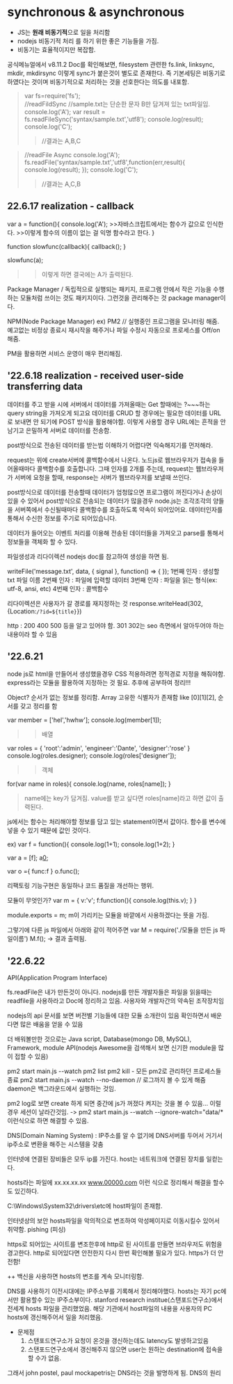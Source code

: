 # synchronous & asynchronous

- JS는 <strong>원래 비동기적</strong>으로 일을 처리함<br/>
- nodejs 비동기적 처리 를 하기 위한 좋은 기능들을 가짐.<br/>
- 비동기는 효율적이지만 복잡함. 


공식메뉴얼에서 v8.11.2 Doc를 확인해보면,
filesystem 관련한 fs.link, linksync, mkdir, mkdirsync 이렇게 sync가 붙은것이 별도로 존재한다. 즉 기본세팅은 비동기로 하였다는 것이며 비동기적으로 처리하는 것을 선호한다는 의도를 내포함.


>var fs=require('fs');  
//readFildSync
//sample.txt는 단순한 문자 B만 담겨져 있는 txt파일임.
>console.log('A');
>var result = fs.readFileSync('syntax/sample.txt','utf8');
console.log(result);
console.log('C');
>>//결과는 A,B,C


>//readFile Async
console.log('A');
fs.readFile('syntax/sample.txt','utf8',function(err,result){
    console.log(result);
});
console.log('C');
>>//결과는 A,C,B

## 22.6.17 realization - callback 

var a = function(){
    console.log('A'); 
    >>자바스크립트에서는 함수가 값으로 인식한다.
    >>이렇게 함수의 이름이 없는 걸 익명 함수라고 한다.
}

function slowfunc(callback){
    callback();
}

slowfunc(a);

>>이렇게 하면 결국에는 A가 출력된다.


Package Manager / 
독립적으로 실행되는 패키지, 프로그램 안에서 작은 기능을 수행하는 모듈처럼 쓰이는 것도 패키지이다. 
그런것을 관리해주는 것 package manager이다.

NPM(Node Package Manager)
ex) PM2 // 실행중인 프로그램을 모니터링 해줌. 예고없는 비정상 종료시 재시작을 해주거나 파일 수정시 자동으로 프로세스를 Off/on 해줌. 

PM을 활용하면 서비스 운영이 매우 편리해짐.

## '22.6.18 realization - received user-side transferring data

데이터를 주고 받을 시에 
서버에서 데이터를 가져올때는 Get 할때에는 ?~~~하는 query string을 가져오게 되고요
데이터를 CRUD 할 경우에는 필요한 데이터를 URL로 보내면 안 되기에 POST 방식을 활용해야함.
이렇게 사용할 경우 URL에는 흔적을 안 남기고 은밀하게 서버로 데이터를 전송함.


post방식으로 전송된 데이터를 받는법
이해하기 어렵다면 익숙해지기를 먼저해라. 

request는 위에 create서버에 콜백함수에서 나온다.
노드js로 웹브라우저가 접속을 들어올때마다 콜백함수를 호출합니다. 그때 인자를 2개를 주는데,
request는 웹브라우저가 서버에 요청을 할때, response는 서버가 웹브라우저를 보낼때 쓰인다. 

post방식으로 데이터를 전송할때 데이터가 엄청많으면 프로그램이 꺼진다거나 손상이 있을 수 있어서 post방식으로 전송되는 데이터가 많을경우 node.js는 조각조각의 양들을 서버쪽에서 수신될때마다 콜백함수를 호출하도록 약속이 되어있어요. 
데이터인자를 통해서 수신한 정보를 주기로 되어있습니다.

데이터가 들어오는 이벤트 처리를 이용해 전송된 데이터들을 가져오고 parse를 통해서 정보들을 객체화 할 수 있다.

파일생성과 리다이렉션
nodejs doc를 참고하여 생성을 하면 됨.

writeFile('message.txt', data, { signal }, 
function() => {
});
1번째 인자 : 생성할 txt 파일 이름
2번째 인자 : 파일에 입력할 데이터
3번째 인자 : 파일을 읽는 형식(ex: utf-8, ansi, etc) 
4번째 인자 : 콜백함수

리다이렉션은 사용자가 갈 경로를 재지정하는 것
 response.writeHead(302,{Location:`/?id=${title}`})

 http : 200 400 500 등을 알고 있어야 함.
 301 302는 seo 측면에서 알아두어야 하는 내용이라 할 수 있음 

 ## '22.6.21
 node js로 html을 만들어서 생성했을경우 CSS 적용하려면 정적경로 지정을 해줘야함.  express라는 모듈을 활용하여 지정하는 것 필요.
 추후에 공부하여 정리!!!

 Object? 순서가 없는 정보를 정리함. 
 Array 고유한 식별자가 존재함 like [0][1][2], 순서를 갖고 정리를 함

var member = ['hel','hwhw'];
console.log(member[1]);
>> 배열

var roles = {
    'root':'admin',
    'engineer':'Dante',
    'designer':'rose'
    }
console.log(roles.designer);
console.log(roles['designer']);

>> 객체

for(var name in roles){
    console.log(name, roles[name]);
}
> name에는 key가 담겨짐.
> value를 받고 싶다면 roles[name]라고 하면 값이 출력된다.

js에서는 함수는 처리해야할 정보를 담고 있는 statement이면서 값이다.
함수를 변수에 넣을 수 있기 때문에 값인 것이다.

ex)
var f = function(){
    console.log(1+1);
    console.log(1+2);
}

var a = [f];
a[0]();

var o ={
    func:f
}
o.func();

리팩토링
기능구현은 동일하나 코드 품질을 개선하는 행위.

모듈이 무엇인가?
var m  = {
    v:'v';
    f:function(){
        console.log(this.v);
    }
}

module.exports = m; 
m이 가리키는 모듈을 바깥에서 사용하겠다는 뜻을 가짐.

그렇기에 다른 js 파일에서 아래와 같이 적어주면
var M = require('./모듈을 만든 js 파일이름')
M.f();
-> 결과 출력됨.

## '22.6.22
API(Application Program Interface)

fs.readFile은 내가 만든것이 아니다. nodejs를 만든 개발자들은 파일을 읽을때는 readfile을 사용하라고 Doc에 정리하고 있음.
사용자와 개발자간의 약속된 조작장치임

nodejs의 api 문서를 보면 버전별 기능들에 대한 모듈 소개란이 있음
확인하면서 배운다면 많은 배움을 얻을 수 있음

더 배워볼만한 것으로는
Java script, Database(mongo DB, MySQL), Framework, module API(nodejs Awesome을 검색해서 보면 신기한 module을 많이 접할 수 있음)

pm2 start main.js --watch
pm2 list
pm2 kill - 모든 pm2로 관리하던 프로세스들 종료
pm2 start main.js --watch --no-daemon // 로그까지 볼 수 있게 해줌
daemon은 백그라운드에서 실행하는 것임.

pm2 log로 보면 create 하게 되면 중간에 js가 꺼졌다 켜지는 것을 볼 수 있음...
이럴경우 세션이 날라간것임. 
-> pm2 start main.js --watch --ignore-watch="data/* 이런식으로 하면 해결할 수 있음.

DNS(Domain Naming System) : IP주소를 알 수 없기에 DNS서버를 두어서 거기서 ip주소로 변환을 해주는 시스템을 갖춤

인터넷에 연결된 장비들은 모두 ip를 가진다. 
host는 네트워크에 연결된 장치를 일컫는다.

hosts라는 파일에 xx.xx.xx.xx www.00000.com 이런 식으로 정리해서 해결을 할수도 있긴하다.

C:\Windows\System32\drivers\etc에 host파일이 존재함.

인터넷상의 보안
hosts파일을 악의적으로 변조하여 악성페이지로 이동시킬수 있어서 취약함.
pishing (피싱)

https로 되어있는 사이트를 변조한후에 http로 된 사이트를 만들면 브라우저도 위험을 경고한다. http로 되어있다면 안전한지 다시 한번 확인해볼 필요가 있다. https가 더 안전함!

++ 백신을 사용하면 hosts의 변조를 계속 모니터링함.

DNS를 사용하기 이전시대에는 IP주소부를 기록해서 정리해야했다.
hosts는 자기 pc에서만 활용할수 있는 IP주소부이다. 
stanford research institue(스탠포드연구소)에서 전세계 hosts 파일을 관리했었음.
해당 기관에서 host파일의 내용을 사용자의 PC hosts에 갱신해주어서 일을 처리했음. 

- 문제점
    1. 스탠포드연구소가 요청이 온것을 갱신하는데도 latency도 발생하고있음
    2. 스탠포드연구소에서 갱신해주지 않으면 user는 원하는 destination에 접속을 할 수가 없음. 

그래서 john postel, paul mockapetris는 DNS라는 것을 발명하게 됨.
DNS의 원리
